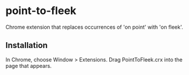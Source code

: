 point-to-fleek
=============

Chrome extension that replaces occurrences of 'on point' with 'on fleek'.

Installation
------------

In Chrome, choose Window > Extensions.  Drag PointToFleek.crx into the
page that appears.
